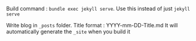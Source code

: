 Build command : `bundle exec jekyll serve`. Use this instead of just `jekyll serve`

Write blog in `_posts` folder. Title format : YYYY-mm-DD-Title.md
It will automatically generate the `_site` when you build it
